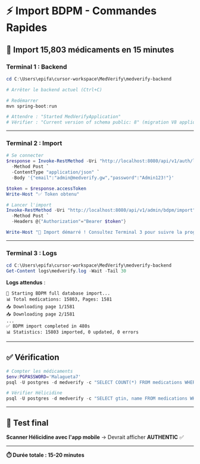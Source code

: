 # ⚡ Import BDPM - Commandes Rapides

## 🎯 Import 15,803 médicaments en 15 minutes

### **Terminal 1 : Backend**

```powershell
cd C:\Users\epifa\cursor-workspace\MedVerify\medverify-backend

# Arrêter le backend actuel (Ctrl+C)

# Redémarrer
mvn spring-boot:run

# Attendre : "Started MedVerifyApplication"
# Vérifier : "Current version of schema public: 8" (migration V8 appliquée)
```

---

### **Terminal 2 : Import**

```powershell
# Se connecter
$response = Invoke-RestMethod -Uri "http://localhost:8080/api/v1/auth/login" `
  -Method Post `
  -ContentType "application/json" `
  -Body '{"email":"admin@medverify.gw","password":"Admin123!"}'

$token = $response.accessToken
Write-Host "✅ Token obtenu"

# Lancer l'import
Invoke-RestMethod -Uri "http://localhost:8080/api/v1/admin/bdpm/import" `
  -Method Post `
  -Headers @{"Authorization"="Bearer $token"}

Write-Host "🚀 Import démarré ! Consultez Terminal 3 pour suivre la progression"
```

---

### **Terminal 3 : Logs**

```powershell
cd C:\Users\epifa\cursor-workspace\MedVerify\medverify-backend
Get-Content logs\medverify.log -Wait -Tail 30
```

**Logs attendus** :

```
🚀 Starting BDPM full database import...
📊 Total medications: 15803, Pages: 1581
📥 Downloading page 1/1581
📥 Downloading page 2/1581
...
✅ BDPM import completed in 480s
📊 Statistics: 15803 imported, 0 updated, 0 errors
```

---

## ✅ Vérification

```powershell
# Compter les médicaments
$env:PGPASSWORD='Malagueta7'
psql -U postgres -d medverify -c "SELECT COUNT(*) FROM medications WHERE cip13 IS NOT NULL;"

# Vérifier Hélicidine
psql -U postgres -d medverify -c "SELECT gtin, name FROM medications WHERE cip13 = '3400922385624';"
```

---

## 🧪 Test final

**Scanner Hélicidine avec l'app mobile** → Devrait afficher **AUTHENTIC** ✅

---

**⏱️ Durée totale : 15-20 minutes**


